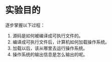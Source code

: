 # 实验目的

逐步掌握以下过程：

1. 源码是如何被编译成可执行文件的。
2. 编译成可执行文件后，计算机如何加载操作系统。
3. 加载以后，该从哪里去运行操作系统。
4. 操作系统的输出信息是怎么输出的呢。

